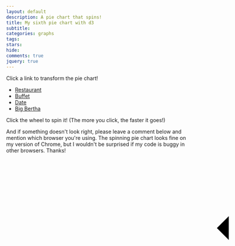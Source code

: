 ```yaml
---
layout: default
description: A pie chart that spins!
title: My sixth pie chart with d3
subtitle:
categories: graphs
tags:
stars:
hide:
comments: true
jquery: true
---
```


<style>

svg {
    -webkit-transition: all 2718ms cubic-bezier(0.250, 0.460, 0.450, 0.940); 
       -moz-transition: all 2718ms cubic-bezier(0.250, 0.460, 0.450, 0.940); 
         -o-transition: all 2718ms cubic-bezier(0.250, 0.460, 0.450, 0.940); 
            transition: all 2718ms cubic-bezier(0.250, 0.460, 0.450, 0.940); /* constant friction approximation */
  }

#sixth-pie {
    position:relative;
}

#arrow {
    position:absolute;
    top: 268px;
    left: 568px;
    z-index:2;


    width: 0; 
    height: 0; 
    border-top: 32px solid transparent;
    border-bottom: 32px solid transparent;    
    border-right:32px solid black; 
}

</style>

<p>Click a link to transform the pie chart!</p>

<ul id="options" class="no-bullets">
    <li><a href="#restaurant">Restaurant</a> </li>
    <li><a href="#buffet">Buffet</a> </li>
    <li><a href="#date">Date</a> </li>
    <li><a href="#bigBertha">Big Bertha</a> </li>
</ul>

<div id="sixth-pie"><div id="arrow"></div></div>

<p>Click the wheel to spin it! (The more you click, the faster it goes!)</p>



And if something doesn't look right, please leave a comment below and mention which browser you're using. The spinning pie chart looks fine on my version of Chrome, but I wouldn't be surprised if my code is buggy in other browsers. Thanks!


<script src='{{ site.url }}/js/my-sixth-pie-chart.js'> </script>
